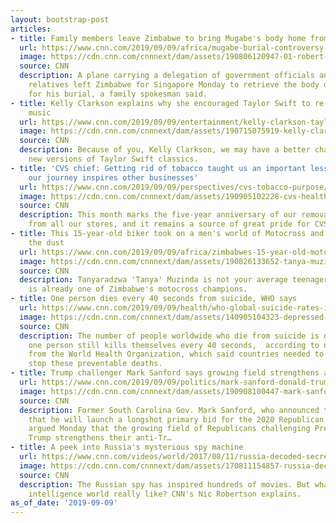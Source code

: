 ```yaml
---
layout: bootstrap-post
articles:
- title: Family members leave Zimbabwe to bring Mugabe's body home from Singapore
  url: https://www.cnn.com/2019/09/09/africa/mugabe-burial-controversy-zimbabwe-intl/index.html
  image: https://cdn.cnn.com/cnnnext/dam/assets/190806120947-01-robert-mugabe-super-tease.jpg
  source: CNN
  description: A plane carrying a delegation of government officials and Robert Mugabe's
    relatives left Zimbabwe for Singapore Monday to retrieve the body of the ex-president
    for his burial, a family spokesman said.
- title: Kelly Clarkson explains why she encouraged Taylor Swift to re-record her
    music
  url: https://www.cnn.com/2019/09/09/entertainment/kelly-clarkson-taylor-swift-music/index.html
  image: https://cdn.cnn.com/cnnnext/dam/assets/190715075919-kelly-clarkson-taylor-swift-split-super-tease.jpg
  source: CNN
  description: Because of you, Kelly Clarkson, we may have a better chance at getting
    new versions of Taylor Swift classics.
- title: 'CVS chief: Getting rid of tobacco taught us an important lesson. We hope
    our journey inspires other businesses'
  url: https://www.cnn.com/2019/09/09/perspectives/cvs-tobacco-purpose/index.html
  image: https://cdn.cnn.com/cnnnext/dam/assets/190905102228-cvs-healthcare-restricted-super-tease.jpg
  source: CNN
  description: This month marks the five-year anniversary of our removal of tobacco
    from all our stores, and it remains a source of great pride for CVS Health.
- title: This 15-year-old biker took on a men's world of Motocross and left them in
    the dust
  url: https://www.cnn.com/2019/09/09/africa/zimbabwes-15-year-old-motocross-star-intl/index.html
  image: https://cdn.cnn.com/cnnnext/dam/assets/190826133652-tanya-muzinda-on-her-bike-super-tease.jpg
  source: CNN
  description: Tanyaradzwa 'Tanya' Muzinda is not your average teenager. At 15, she
    is already one of Zimbabwe's motocross champions.
- title: One person dies every 40 seconds from suicide, WHO says
  url: https://www.cnn.com/2019/09/09/health/who-global-suicide-rates-intl/index.html
  image: https://cdn.cnn.com/cnnnext/dam/assets/140905104323-depressed-man-super-tease.jpg
  source: CNN
  description: The number of people worldwide who die from suicide is declining but
    one person still kills themselves every 40 seconds,  according to new figures
    from the World Health Organization, which said countries needed to do more to
    stop these preventable deaths.
- title: Trump challenger Mark Sanford says growing field strengthens anti-Trump message
  url: https://www.cnn.com/2019/09/09/politics/mark-sanford-donald-trump-republican/index.html
  image: https://cdn.cnn.com/cnnnext/dam/assets/190908100447-mark-sanford-file-180721-super-tease.jpg
  source: CNN
  description: Former South Carolina Gov. Mark Sanford, who announced this weekend
    that he will launch a longshot primary bid for the 2020 Republican nomination,
    argued Monday that the growing field of Republicans challenging President Donald
    Trump strengthens their anti-Tr…
- title: A peek into Russia's mysterious spy machine
  url: https://www.cnn.com/videos/world/2017/08/11/russia-decoded-secret-service-sdg-lon-orig.cnn
  image: https://cdn.cnn.com/cnnnext/dam/assets/170811154857-russia-decoded-secret-service-illustration-super-tease.jpg
  source: CNN
  description: The Russian spy has inspired hundreds of movies. But what is the Russian
    intelligence world really like? CNN's Nic Robertson explains.
as_of_date: '2019-09-09'
---
```


